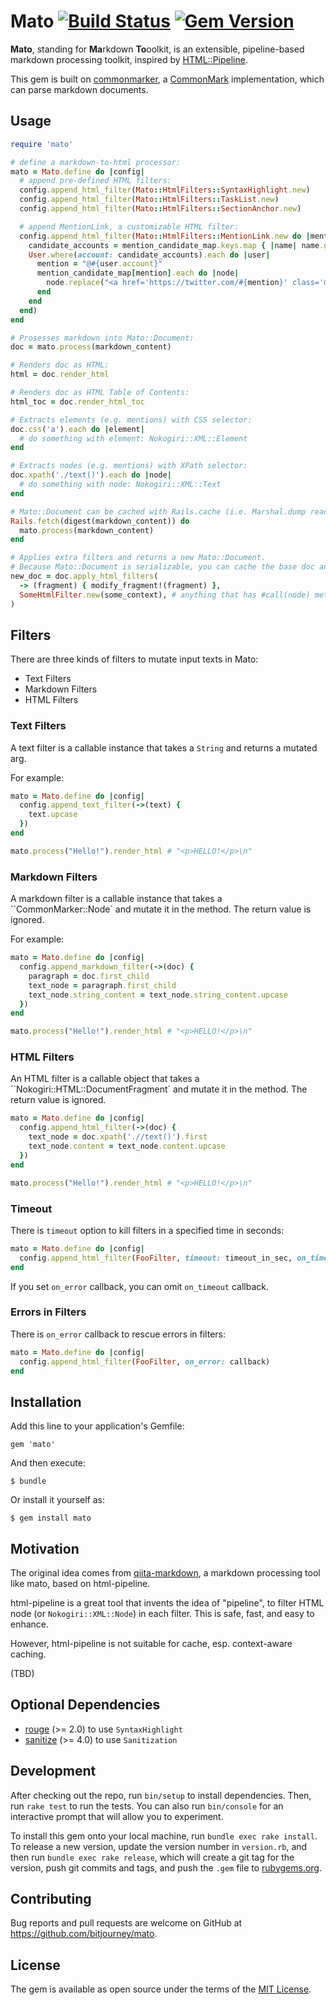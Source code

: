 # Mato [![Build Status](https://travis-ci.org/bitjourney/mato.svg?branch=master)](https://travis-ci.org/bitjourney/mato) [![Gem Version](https://badge.fury.io/rb/mato.svg)](https://badge.fury.io/rb/mato)

**Mato**, standing for **Ma**rkdown **To**oolkit,  is an extensible, pipeline-based markdown processing toolkit, inspired by [HTML::Pipeline](https://github.com/jch/html-pipeline).


This gem is built on [commonmarker](https://github.com/gjtorikian/commonmarker), a [CommonMark](https://github.com/jgm/CommonMark) implementation,
which can parse markdown documents.

## Usage

```ruby
require 'mato'

# define a markdown-to-html processor:
mato = Mato.define do |config|
  # append pre-defined HTML filters:
  config.append_html_filter(Mato::HtmlFilters::SyntaxHighlight.new)
  config.append_html_filter(Mato::HtmlFilters::TaskList.new)
  config.append_html_filter(Mato::HtmlFilters::SectionAnchor.new)

  # append MentionLink, a customizable HTML filter:
  config.append_html_filter(Mato::HtmlFilters::MentionLink.new do |mention_candidate_map|
    candidate_accounts = mention_candidate_map.keys.map { |name| name.gsub(/^\@/, '') }
    User.where(account: candidate_accounts).each do |user|
      mention = "@#{user.account}"
      mention_candidate_map[mention].each do |node|
        node.replace("<a href='https://twitter.com/#{mention}' class='mention'>#{mention}</a>")
      end
    end
  end)
end

# Prosesses markdown into Mato::Document:
doc = mato.process(markdown_content)

# Renders doc as HTML:
html = doc.render_html

# Renders doc as HTML Table of Contents:
html_toc = doc.render_html_toc

# Extracts elements (e.g. mentions) with CSS selector:
doc.css('a').each do |element|
  # do something with element: Nokogiri::XML::Element
end

# Extracts nodes (e.g. mentions) with XPath selector:
doc.xpath('./text()').each do |node|
  # do something with node: Nokogiri::XML::Text
end

# Mato::Document can be cached with Rails.cache (i.e. Marshal.dump ready)
Rails.fetch(digest(markdown_content)) do
  mato.process(markdown_content)
end

# Applies extra filters and returns a new Mato::Document.
# Because Mato::Document is serializable, you can cache the base doc and then apply extra filters on demaond.
new_doc = doc.apply_html_filters(
  -> (fragment) { modify_fragment!(fragment) },
  SomeHtmlFilter.new(some_context), # anything that has #call(node) method
)
```

## Filters

There are three kinds of filters to mutate input texts in Mato:

* Text Filters
* Markdown Filters
* HTML Filters

### Text Filters

A text filter is a callable instance that takes a `String`
and returns a mutated arg.

For example:

```ruby
mato = Mato.define do |config|
  config.append_text_filter(->(text) {
    text.upcase
  })
end

mato.process("Hello!").render_html # "<p>HELLO!</p>\n"
```

### Markdown Filters

A markdown filter is a callable instance that takes a ``CommonMarker::Node`
and mutate it in the method. The return value is ignored.

For example:

```ruby
mato = Mato.define do |config|
  config.append_markdown_filter(->(doc) {
    paragraph = doc.first_child
    text_node = paragraph.first_child
    text_node.string_content = text_node.string_content.upcase
  })
end

mato.process("Hello!").render_html # "<p>HELLO!</p>\n"
```

### HTML Filters

An HTML filter is a callable object that takes a ``Nokogiri::HTML::DocumentFragment`
and mutate it in the method. The return value is ignored.

```ruby
mato = Mato.define do |config|
  config.append_html_filter(->(doc) {
    text_node = doc.xpath('.//text()').first
    text_node.content = text_node.content.upcase
  })
end

mato.process("Hello!").render_html # "<p>HELLO!</p>\n"
```

### Timeout

There is `timeout` option to kill filters in a specified time in seconds:

```ruby
mato = Mato.define do |config|
  config.append_html_filter(FooFilter, timeout: timeout_in_sec, on_timeout: callback)
end
```

If you set `on_error` callback, you can omit `on_timeout` callback.

### Errors in Filters

There is `on_error` callback to rescue errors in filters:

```ruby
mato = Mato.define do |config|
  config.append_html_filter(FooFilter, on_error: callback)
end
```

## Installation

Add this line to your application's Gemfile:

```ruby:Gemfile
gem 'mato'
```

And then execute:

    $ bundle

Or install it yourself as:

    $ gem install mato

## Motivation

The original idea comes from [qiita-markdown](https://github.com/increments/qiita-markdown),
a markdown processing tool like mato, based on html-pipeline.

html-pipeline is a great tool that invents the idea of "pipeline", to filter HTML node (or `Nokogiri::XML::Node`) in each filter. This is safe, fast, and easy to enhance.

However, html-pipeline is not suitable for cache, esp. context-aware caching.

(TBD)

## Optional Dependencies

* [rouge](https://github.com/jneen/rouge) (>= 2.0) to use `SyntaxHighlight`
* [sanitize](https://github.com/rgrove/sanitize) (>= 4.0) to use `Sanitization`

## Development

After checking out the repo, run `bin/setup` to install dependencies. Then, run `rake test` to run the tests. You can also run `bin/console` for an interactive prompt that will allow you to experiment.

To install this gem onto your local machine, run `bundle exec rake install`. To release a new version, update the version number in `version.rb`, and then run `bundle exec rake release`, which will create a git tag for the version, push git commits and tags, and push the `.gem` file to [rubygems.org](https://rubygems.org).

## Contributing

Bug reports and pull requests are welcome on GitHub at https://github.com/bitjourney/mato.

## License

The gem is available as open source under the terms of the [MIT License](http://opensource.org/licenses/MIT).

